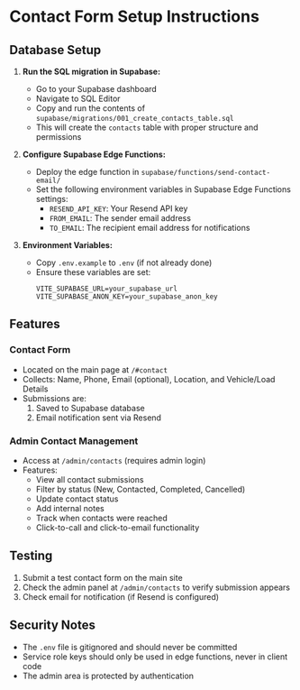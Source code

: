 # Contact Form Setup Instructions

## Database Setup

1. **Run the SQL migration in Supabase:**
   - Go to your Supabase dashboard
   - Navigate to SQL Editor
   - Copy and run the contents of `supabase/migrations/001_create_contacts_table.sql`
   - This will create the `contacts` table with proper structure and permissions

2. **Configure Supabase Edge Functions:**
   - Deploy the edge function in `supabase/functions/send-contact-email/`
   - Set the following environment variables in Supabase Edge Functions settings:
     - `RESEND_API_KEY`: Your Resend API key
     - `FROM_EMAIL`: The sender email address
     - `TO_EMAIL`: The recipient email address for notifications

3. **Environment Variables:**
   - Copy `.env.example` to `.env` (if not already done)
   - Ensure these variables are set:
     ```
     VITE_SUPABASE_URL=your_supabase_url
     VITE_SUPABASE_ANON_KEY=your_supabase_anon_key
     ```

## Features

### Contact Form
- Located on the main page at `/#contact`
- Collects: Name, Phone, Email (optional), Location, and Vehicle/Load Details
- Submissions are:
  1. Saved to Supabase database
  2. Email notification sent via Resend

### Admin Contact Management
- Access at `/admin/contacts` (requires admin login)
- Features:
  - View all contact submissions
  - Filter by status (New, Contacted, Completed, Cancelled)
  - Update contact status
  - Add internal notes
  - Track when contacts were reached
  - Click-to-call and click-to-email functionality

## Testing

1. Submit a test contact form on the main site
2. Check the admin panel at `/admin/contacts` to verify submission appears
3. Check email for notification (if Resend is configured)

## Security Notes

- The `.env` file is gitignored and should never be committed
- Service role keys should only be used in edge functions, never in client code
- The admin area is protected by authentication